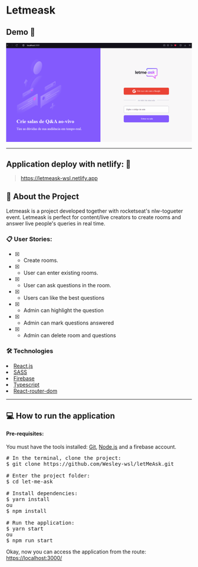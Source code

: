 # Letmeask

## Demo 📸

<p align='center'> <img src='./src/assets/images/let-me-ask.gif'/></p>

<hr/>

## Application deploy with netlify: :dash:

> https://letmeask-wsl.netlify.app

## 📜 About the Project

Letmeask is a project developed together with rocketseat's nlw-togueter event. Letmeask is perfect for content/live creators to create rooms and answer live people's queries in real time. 

### 📋 User Stories:

 - [x] - Create rooms.
 - [x] - User can enter existing rooms.
 - [x] - User can ask questions in the room. 
 - [x] - Users can like the best questions 
 - [x] - Admin can highlight the question
 - [x] - Admin can mark questions answered
 - [x] - Admin can delete room and questions 

### 🛠 Technologies

<li><a href="https://reactjs.org">React.js</a></li>
<li><a href="https://sass-lang.com">SASS</a></li>
<li><a href="https://firebase.google.com">Firebase</a></li>
<li><a href="https://www.typescriptlang.org">Typescript</a></li>
<li><a href="https://reactrouter.com/web/guides/quick-start">React-router-dom</a></li>

<hr/>

## 💻 How to run the application

#### Pre-requisites:
You must have the tools installed:  <a href="">Git</a>, <a href="">Node.js</a> and a firebase account.

<pre>
# In the terminal, clone the project:
$ git clone https://github.com/Wesley-wsl/letMeAsk.git

# Enter the project folder:
$ cd let-me-ask

# Install dependencies:
$ yarn install
ou
$ npm install

# Run the application:
$ yarn start
ou
$ npm run start
</pre>

Okay, now you can access the application from the route:  <a href="https://localhost:3000/">https://localhost:3000/</a>
